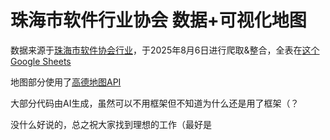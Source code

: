 # 珠海市软件行业协会 数据+可视化地图

数据来源于[珠海市软件协会行业](http://www.zsia.org.cn/)，于2025年8月6日进行爬取&整合，全表在[这个Google Sheets](https://docs.google.com/spreadsheets/d/1PKZvjLPIqY0KwT140wDjXr5NjAlY53AG1jLRtunhDhg)

地图部分使用了[高德地图API](https://lbs.amap.com/api/javascript-api-v2/summary)

大部分代码由AI生成，虽然可以不用框架但不知道为什么还是用了框架（？

没什么好说的，总之祝大家找到理想的工作（最好是
